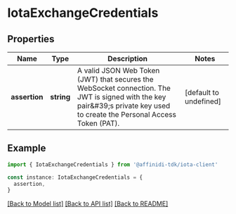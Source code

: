 # IotaExchangeCredentials

## Properties

| Name          | Type       | Description                                                                                                                                                                | Notes                  |
| ------------- | ---------- | -------------------------------------------------------------------------------------------------------------------------------------------------------------------------- | ---------------------- |
| **assertion** | **string** | A valid JSON Web Token (JWT) that secures the WebSocket connection. The JWT is signed with the key pair\&#39;s private key used to create the Personal Access Token (PAT). | [default to undefined] |

## Example

```typescript
import { IotaExchangeCredentials } from '@affinidi-tdk/iota-client'

const instance: IotaExchangeCredentials = {
  assertion,
}
```

[[Back to Model list]](../README.md#documentation-for-models) [[Back to API list]](../README.md#documentation-for-api-endpoints) [[Back to README]](../README.md)
